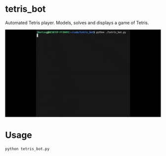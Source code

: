 # tetris_bot

Automated Tetris player. Models, solves and displays a game of Tetris.

![example](./img/example.gif)

# Usage
```
python tetris_bot.py
```
